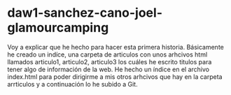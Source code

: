 # daw1-sanchez-cano-joel-glamourcamping

Voy a explicar que he hecho para hacer esta primera historia. Básicamente he creado un indíce, una carpeta de articulos con unos arhcivos html llamados articulo1, articulo2, articulo3 los cuáles he escrito titulos para tener algo de información de la web.
He hecho un índice en el archivo index.html para poder dirigirme a mis otros arhcivos que hay en la carpeta arrticulos y a continuación lo he subido a Git.
